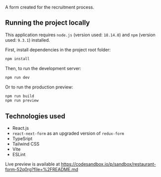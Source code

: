 A form created for the recruitment process.

## Running the project locally
This application requires `node.js` (version used: `18.14.0`) and `npm` (version used: `9.3.1`) installed.

First, install dependencies in the project root folder:
```bash
npm install
```
Then, to run the development server:
```bash
npm run dev
```

Or to run the production preview:
```bash
npm run build
npm run preview
```

## Technologies used
- React.js
- `react-next-form` as an upgraded version of `redux-form`
- TypeSript
- Tailwind CSS
- Vite
- ESLint

Live preview is available at https://codesandbox.io/p/sandbox/restaurant-form-52q0rg?file=%2FREADME.md
